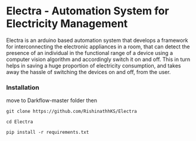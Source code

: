 # Electra - Automation System for Electricity Management

Electra is an arduino based automation system that develops a framework for interconnecting the electronic appliances in a room, that can detect the presence of an individual in the functional range of a device using a computer vision algorithm and accordingly switch it on and off. This in turn helps in saving a huge proportion of electricity consumption, and takes away the hassle of switching the devices on and off, from the user.


### Installation

move to Darkflow-master folder then

```
git clone https://github.com/RishinathhKS/Electra

cd Electra

pip install -r requirements.txt
```

